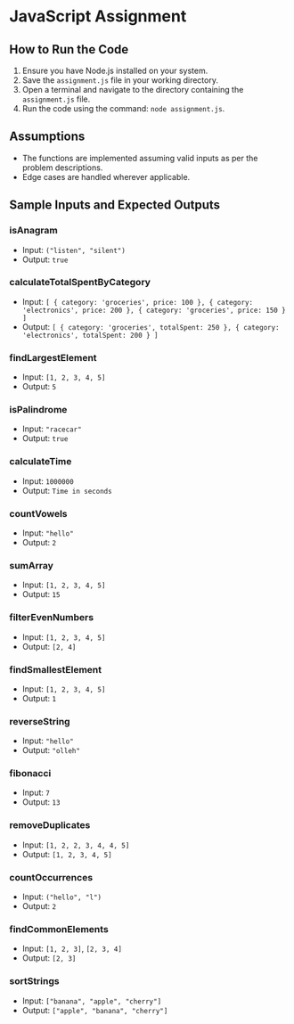# JavaScript Assignment

## How to Run the Code

1. Ensure you have Node.js installed on your system.
2. Save the `assignment.js` file in your working directory.
3. Open a terminal and navigate to the directory containing the `assignment.js` file.
4. Run the code using the command: `node assignment.js`.

## Assumptions

- The functions are implemented assuming valid inputs as per the problem descriptions.
- Edge cases are handled wherever applicable.

## Sample Inputs and Expected Outputs

### isAnagram

- Input: `("listen", "silent")`
- Output: `true`

### calculateTotalSpentByCategory

- Input: `[ { category: 'groceries', price: 100 }, { category: 'electronics', price: 200 }, { category: 'groceries', price: 150 } ]`
- Output: `[ { category: 'groceries', totalSpent: 250 }, { category: 'electronics', totalSpent: 200 } ]`

### findLargestElement

- Input: `[1, 2, 3, 4, 5]`
- Output: `5`

### isPalindrome

- Input: `"racecar"`
- Output: `true`

### calculateTime

- Input: `1000000`
- Output: `Time in seconds`

### countVowels

- Input: `"hello"`
- Output: `2`

### sumArray

- Input: `[1, 2, 3, 4, 5]`
- Output: `15`

### filterEvenNumbers

- Input: `[1, 2, 3, 4, 5]`
- Output: `[2, 4]`

### findSmallestElement

- Input: `[1, 2, 3, 4, 5]`
- Output: `1`

### reverseString

- Input: `"hello"`
- Output: `"olleh"`

### fibonacci

- Input: `7`
- Output: `13`

### removeDuplicates

- Input: `[1, 2, 2, 3, 4, 4, 5]`
- Output: `[1, 2, 3, 4, 5]`

### countOccurrences

- Input: `("hello", "l")`
- Output: `2`

### findCommonElements

- Input: `[1, 2, 3]`, `[2, 3, 4]`
- Output: `[2, 3]`

### sortStrings

- Input: `["banana", "apple", "cherry"]`
- Output: `["apple", "banana", "cherry"]`
